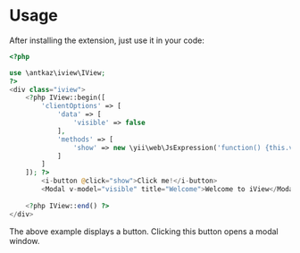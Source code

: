 # Usage

After installing the extension, just use it in your code:

```php
<?php

use \antkaz\iview\IView;
?>
<div class="iview">
    <?php IView::begin([
        'clientOptions' => [
            'data' => [
                'visible' => false
            ],
            'methods' => [
                'show' => new \yii\web\JsExpression('function() {this.visible = true;}')
            ]
        ]
    ]); ?>
        <i-button @click="show">Click me!</i-button>
        <Modal v-model="visible" title="Welcome">Welcome to iView</Modal>
    
    <?php IView::end() ?>
</div>
```

The above example displays a button. Clicking this button opens a modal window.